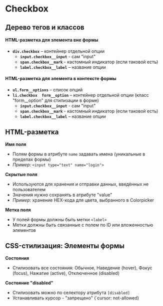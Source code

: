 # Checkbox

## Дерево тегов и классов
#### HTML-разметка для элемента вне формы
- **`div.checkbox`** – контейнер отдельной опции
  - **`input.checkbox__input`** - сам "input"
  - **`span.checkbox__mark`** - кастомный индикатор (если таковой есть)
  - **`label.checkbox__label`** – название опции


#### HTML-разметка для элемента в контексте формы
- **`ul.form__options`** – список опций
- **`li.checkbox  form__option`** – контейнер отдельной опции (класс "form__option" для стилизации в форме)
  - **`input.checkbox__input`** - сам "input"
  - **`span.checkbox__mark`** - кастомный индикатор (если таковой есть)
  - **`label.checkbox__label`** – название опции


## HTML-разметка
**Имя поля**
- Полям формы в атрибуте `name` задавать имена (уникальные в пределах формы)
- *Пример:* `<input type="text" name="login">`

**Скрытые поля**
- Используются для хранения и отправки данных, введённых не пользователем
- Значения нужно сохранять в атрибуте "value"
- *Пример:* хранение HEX-кода для цвета, выбранного в Colorpicker

**Метка поля**
- У полей формы должны быть метки `<label>`
- Метки должны быть связанные с полем по ID или вложенностью элементов


## CSS-стилизация: Элементы формы
**Состояния**
- Стилизовать все состояния: Обычное, Наведение (hover), Фокус (focus), Нажатие (active), Отключенное (disabled)

**Состояние "disabled"**
- Стилизовать можно по селектору атрибута `[disabled]`
- Устанавливать курсор - "запрещено" (`cursor: not-allowed)